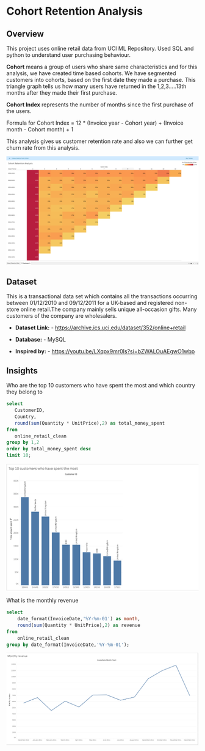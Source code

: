 # Cohort Retention Analysis 

## Overview
This project uses online retail data from UCI ML Repository.
Used SQL and python to understand user purchasing behaviour. 

**Cohort** means a group of users who share same characteristics and for this analysis, we have created time based cohorts. We have segmented customers into cohorts, based on the first date they made a purchase. 
This triangle graph tells us how many users have returned in the 1,2,3.....13th months after they made their first purchase. 

**Cohort Index** represents the number of months since the first purchase of the users. 

Formula for Cohort Index = 12 * (Invoice year - Cohort year) + (Invoice month - Cohort month) + 1

This analysis gives us customer retention rate and also we can further get churn rate from this analysis.

![](https://github.com/sshreya/PortfolioProjects/blob/main/Cohort%20Retention%20Analysis/images/Cohort%20Retention%20Rate.png)

## Dataset
This is a transactional data set which contains all the transactions occurring between 01/12/2010 and 09/12/2011 for a UK-based and registered non-store online retail.The company mainly sells unique all-occasion gifts. Many customers of the company are wholesalers.


- **Dataset Link:** - https://archive.ics.uci.edu/dataset/352/online+retail
- **Database:** - MySQL

- **Inspired by:** - https://youtu.be/LXqpx9mr0Is?si=bZWALOuAEgwO1wbp

## Insights
 Who are the top 10 customers who have spent the most and which country they belong to
 ```sql
select 
	CustomerID,
    Country,
    round(sum(Quantity * UnitPrice),2) as total_money_spent 
from 
	online_retail_clean 
group by 1,2
order by total_money_spent desc 
limit 10;
```
![](https://github.com/sshreya/PortfolioProjects/blob/main/Cohort%20Retention%20Analysis/images/Top%2010%20customers.png)

What is the monthly revenue
```sql
select 
	date_format(InvoiceDate,'%Y-%m-01') as month,
    round(sum(Quantity * UnitPrice),2) as revenue 
from 
	online_retail_clean
group by date_format(InvoiceDate,'%Y-%m-01');
```
![](https://github.com/sshreya/PortfolioProjects/blob/main/Cohort%20Retention%20Analysis/images/monthly%20revenue.png)
 
